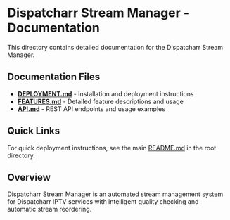 # Dispatcharr Stream Manager - Documentation

This directory contains detailed documentation for the Dispatcharr Stream Manager.

## Documentation Files

- **[DEPLOYMENT.md](DEPLOYMENT.md)** - Installation and deployment instructions
- **[FEATURES.md](FEATURES.md)** - Detailed feature descriptions and usage
- **[API.md](API.md)** - REST API endpoints and usage examples

## Quick Links

For quick deployment instructions, see the main [README.md](../README.md) in the root directory.

## Overview

Dispatcharr Stream Manager is an automated stream management system for Dispatcharr IPTV services with intelligent quality checking and automatic stream reordering.
